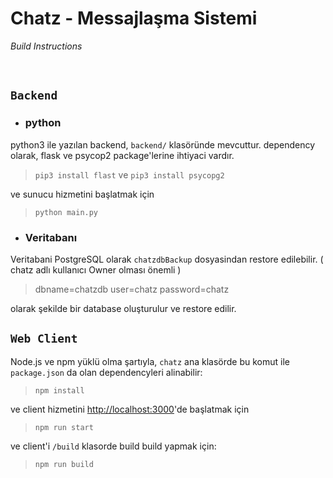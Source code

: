 # Chatz - Messajlaşma Sistemi
*Build Instructions*

<br/>

## `Backend`

* ### python
python3 ile yazılan backend, ```backend/``` klasöründe mevcuttur.
dependency olarak, flask ve psycop2 package'lerine ihtiyaci vardır.
> `pip3 install flast` ve `pip3 install psycopg2`

ve sunucu hizmetini başlatmak için
> `python main.py`


* ### Veritabanı
Veritabani PostgreSQL olarak ```chatzdbBackup``` dosyasindan restore edilebilir. 
( chatz adlı kullanıcı Owner olması önemli )
> dbname=chatzdb user=chatz password=chatz 

olarak şekilde bir database oluşturulur ve restore edilir.


## `Web Client`

Node.js ve npm yüklü olma şartıyla, `chatz` ana klasörde bu komut ile `package.json` da olan dependencyleri alinabilir:
> `npm install`

ve client hizmetini [http://localhost:3000](http://localhost:3000)'de başlatmak için
> `npm run start`

ve client'i `/build` klasorde build build yapmak için:
> `npm run build`

